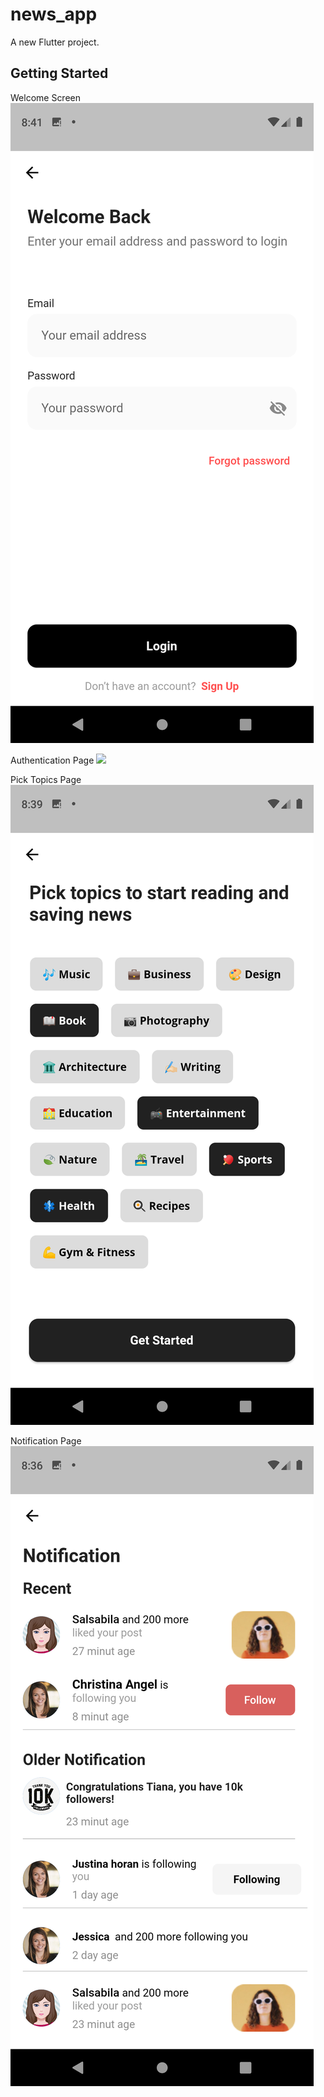 # news_app

A new Flutter project.

## Getting Started

 Welcome Screen
![](assets/screens/welcome_screen.png)

 Authentication Page
![](assets/screens/sp1.png)

 Pick Topics Page
![](assets/screens/chip_topics.png)

 Notification Page
![](assets/screens/notification_page.png)
